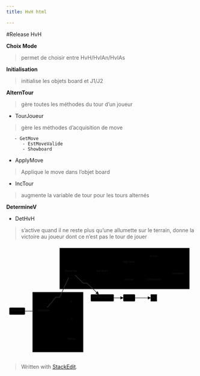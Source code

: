 ```yaml
---
title: HvH html

---
```


<p>#Release HvH</p>
<p><strong>Choix Mode</strong></p>
<blockquote>
<p>permet de choisir entre HvH/HvIAn/HvIAs</p>
</blockquote>
<p><strong>Initialisation</strong></p>
<blockquote>
<p>initialise les objets board et J1/J2</p>
</blockquote>
<p><strong>AlternTour</strong></p>
<blockquote>
<p>gère toutes les méthodes du tour d’un joueur</p>
</blockquote>
<ul>
<li>TourJoueur</li>
</ul>
<blockquote>
<p>gère les méthodes  d’acquisition de move</p>
</blockquote>
<pre><code>	  - GetMove
	  - EstMoveValide
	  - Showboard
</code></pre>
<ul>
<li>ApplyMove</li>
</ul>
<blockquote>
<p>Applique le move dans l’objet board</p>
</blockquote>
<ul>
<li>IncTour</li>
</ul>
<blockquote>
<p>augmente la variable de tour pour les tours alternés</p>
</blockquote>
<p><strong>DetermineV</strong></p>
<ul>
<li>DetHvH</li>
</ul>
<blockquote>
<p>s’active quand il ne reste plus qu’une allumette sur le terrain, donne la victoire au joueur dont ce n’est pas le tour de jouer</p>
</blockquote>
<div class="mermaid"><svg xmlns="http://www.w3.org/2000/svg" id="mermaid-svg-HVl7i4eDuqMBmDIi" height="100%" viewBox="0 0 1257.7333374023438 751.3191413879395" style="max-width:1257.7333374023438px;"><g><g class="output"><g class="clusters"><g class="cluster" id="subGraph1" style="opacity: 1;" transform="translate(786.1250076293945,156.30624198913574)"><rect width="863.2166595458984" height="272.6124839782715" x="-431.6083297729492" y="-136.30624198913574"></rect><g class="label"><g transform="translate(0,0)"><foreignObject width="0" height="0"><div xmlns="http://www.w3.org/1999/xhtml" style="display: inline-block; white-space: nowrap;"></div></foreignObject></g></g><text x="0" y="-122.30624389648438" fill="black" stroke="none" id="mermaid-svg-HVl7i4eDuqMBmDIiText" style="text-anchor: middle;"> tour</text></g><g class="cluster" id="subGraph0" style="opacity: 1;" transform="translate(342.8166732788086,511.96581268310547)"><rect width="337.1666717529297" height="398.70665740966797" x="-168.58333587646484" y="-199.35332870483398"></rect><g class="label"><g transform="translate(0,0)"><foreignObject width="0" height="0"><div xmlns="http://www.w3.org/1999/xhtml" style="display: inline-block; white-space: nowrap;"></div></foreignObject></g></g><text x="0" y="-185.35333251953125" fill="black" stroke="none" id="mermaid-svg-HVl7i4eDuqMBmDIiText" style="text-anchor: middle;"> ini</text></g></g><g class="edgePaths"><g class="edgePath" style="opacity: 1;"><path class="path" d="M124.23333740234375,438.8258171081543L149.23333740234375,438.8258171081543L174.23333740234375,438.8258171081543L199.23333740234375,438.8258171081543" marker-end="url(#arrowhead1392)" style="stroke: #333; stroke-width: 3.5px;fill:none"></path><defs><marker id="arrowhead1392" viewBox="0 0 10 10" refX="9" refY="5" markerUnits="strokeWidth" markerWidth="8" markerHeight="6" orient="auto"><path d="M 0 0 L 10 5 L 0 10 z" class="arrowheadPath" style="stroke-width: 1; stroke-dasharray: 1, 0;"></path></marker></defs></g><g class="edgePath" style="opacity: 1;"><path class="path" d="M271.55360724190257,415.4674873352051L329.5166778564453,346.6658172607422L354.5166778564453,346.6658172607422L422.2289040778216,199.25415420532227" marker-end="url(#arrowhead1393)" style="stroke: #333; stroke-width: 3.5px;fill:none"></path><defs><marker id="arrowhead1393" viewBox="0 0 10 10" refX="9" refY="5" markerUnits="strokeWidth" markerWidth="8" markerHeight="6" orient="auto"><path d="M 0 0 L 10 5 L 0 10 z" class="arrowheadPath" style="stroke-width: 1; stroke-dasharray: 1, 0;"></path></marker></defs></g><g class="edgePath" style="opacity: 1;"><path class="path" d="M283.0862239062588,415.4674873352051L329.5166778564453,380.7191505432129L354.5166778564453,380.7191505432129L400.3516784667966,381.2191505432129" marker-end="url(#arrowhead1394)" style="fill:none"></path><defs><marker id="arrowhead1394" viewBox="0 0 10 10" refX="9" refY="5" markerUnits="strokeWidth" markerWidth="8" markerHeight="6" orient="auto"><path d="M 0 0 L 0 0 L 0 0 z" style="fill: #333"></path></marker></defs></g><g class="edgePath" style="opacity: 1;"><path class="path" d="M283.0862239062588,462.1841468811035L329.5166778564453,496.9324836730957L354.5166778564453,496.9324836730957L400.3516784667969,497.43248367309576" marker-end="url(#arrowhead1395)" style="fill:none"></path><defs><marker id="arrowhead1395" viewBox="0 0 10 10" refX="9" refY="5" markerUnits="strokeWidth" markerWidth="8" markerHeight="6" orient="auto"><path d="M 0 0 L 0 0 L 0 0 z" style="fill: #333"></path></marker></defs></g><g class="edgePath" style="opacity: 1;"><path class="path" d="M261.45276234694194,462.1841468811035L329.5166778564453,628.1791458129883L354.5166778564453,628.1791458129883L385.3183486938475,628.6791458129882" marker-end="url(#arrowhead1396)" style="fill:none"></path><defs><marker id="arrowhead1396" viewBox="0 0 10 10" refX="9" refY="5" markerUnits="strokeWidth" markerWidth="8" markerHeight="6" orient="auto"><path d="M 0 0 L 0 0 L 0 0 z" style="fill: #333"></path></marker></defs></g><g class="edgePath" style="opacity: 1;"><path class="path" d="M456.5890566495648,199.25415420532227L511.40000915527344,253.43331909179688L536.4000091552734,253.43331909179688L613.6561151072461,327.6124839782715" marker-end="url(#arrowhead1397)" style="stroke: #333; stroke-width: 3.5px;fill:none"></path><defs><marker id="arrowhead1397" viewBox="0 0 10 10" refX="9" refY="5" markerUnits="strokeWidth" markerWidth="8" markerHeight="6" orient="auto"><path d="M 0 0 L 10 5 L 0 10 z" class="arrowheadPath" style="stroke-width: 1; stroke-dasharray: 1, 0;"></path></marker></defs></g><g class="edgePath" style="opacity: 1;"><path class="path" d="M714.5666809082031,350.9708137512207L739.5666809082031,350.9708137512207L777.5416793823242,350.9708137512207" marker-end="url(#arrowhead1398)" style="stroke: #333; stroke-width: 3.5px;fill:none"></path><defs><marker id="arrowhead1398" viewBox="0 0 10 10" refX="9" refY="5" markerUnits="strokeWidth" markerWidth="8" markerHeight="6" orient="auto"><path d="M 0 0 L 10 5 L 0 10 z" class="arrowheadPath" style="stroke-width: 1; stroke-dasharray: 1, 0;"></path></marker></defs></g><g class="edgePath" style="opacity: 1;"><path class="path" d="M486.40000915527344,175.89582443237305L511.40000915527344,175.89582443237305L536.4000091552734,175.89582443237305L586.8666763305664,175.89582443237305" marker-end="url(#arrowhead1399)" style="fill:none"></path><defs><marker id="arrowhead1399" viewBox="0 0 10 10" refX="9" refY="5" markerUnits="strokeWidth" markerWidth="8" markerHeight="6" orient="auto"><path d="M 0 0 L 10 5 L 0 10 z" class="arrowheadPath" style="stroke-width: 1; stroke-dasharray: 1, 0;"></path></marker></defs></g><g class="edgePath" style="opacity: 1;"><path class="path" d="M869.0000152587891,117.53749465942383L894.0000152587891,117.53749465942383L945.3083419799805,94.3181188174535" marker-end="url(#arrowhead1400)" style="fill:none"></path><defs><marker id="arrowhead1400" viewBox="0 0 10 10" refX="9" refY="5" markerUnits="strokeWidth" markerWidth="8" markerHeight="6" orient="auto"><path d="M 0 0 L 10 5 L 0 10 z" class="arrowheadPath" style="stroke-width: 1; stroke-dasharray: 1, 0;"></path></marker></defs></g><g class="edgePath" style="opacity: 1;"><path class="path" d="M678.6427859045406,199.25415420532227L739.5666809082031,234.25415420532227L773.9500122070312,234.25415420532227" marker-end="url(#arrowhead1401)" style="fill:none"></path><defs><marker id="arrowhead1401" viewBox="0 0 10 10" refX="9" refY="5" markerUnits="strokeWidth" markerWidth="8" markerHeight="6" orient="auto"><path d="M 0 0 L 0 0 L 0 0 z" style="fill: #333"></path></marker></defs></g><g class="edgePath" style="opacity: 1;"><path class="path" d="M859.6166839599609,234.25415420532227L894.0000152587891,234.25415420532227L919.0000152587891,234.25415420532227" marker-end="url(#arrowhead1402)" style="fill:none"></path><defs><marker id="arrowhead1402" viewBox="0 0 10 10" refX="9" refY="5" markerUnits="strokeWidth" markerWidth="8" markerHeight="6" orient="auto"><path d="M 0 0 L 10 5 L 0 10 z" class="arrowheadPath" style="stroke-width: 1; stroke-dasharray: 1, 0;"></path></marker></defs></g><g class="edgePath" style="opacity: 1;"><path class="path" d="M1042.1500091552734,234.25415420532227L1067.1500091552734,234.25415420532227L1097.5533372244893,218.43331909179688" marker-end="url(#arrowhead1403)" style="fill:none"></path><defs><marker id="arrowhead1403" viewBox="0 0 10 10" refX="9" refY="5" markerUnits="strokeWidth" markerWidth="8" markerHeight="6" orient="auto"><path d="M 0 0 L 10 5 L 0 10 z" class="arrowheadPath" style="stroke-width: 1; stroke-dasharray: 1, 0;"></path></marker></defs></g><g class="edgePath" style="opacity: 1;"><path class="path" d="M1092.1500091552734,182.26411403977443L1067.1500091552734,175.89582443237305L980.5750122070312,175.89582443237305L894.0000152587891,175.89582443237305L816.7833480834961,175.89582443237305L739.5666809082031,175.89582443237305L689.1000137329102,175.89582443237305" marker-end="url(#arrowhead1404)" style="fill:none"></path><defs><marker id="arrowhead1404" viewBox="0 0 10 10" refX="9" refY="5" markerUnits="strokeWidth" markerWidth="8" markerHeight="6" orient="auto"><path d="M 0 0 L 10 5 L 0 10 z" class="arrowheadPath" style="stroke-width: 1; stroke-dasharray: 1, 0;"></path></marker></defs></g><g class="edgePath" style="opacity: 1;"><path class="path" d="M678.6427859045406,152.53749465942383L739.5666809082031,117.53749465942383L764.5666809082031,117.53749465942383" marker-end="url(#arrowhead1405)" style="fill:none"></path><defs><marker id="arrowhead1405" viewBox="0 0 10 10" refX="9" refY="5" markerUnits="strokeWidth" markerWidth="8" markerHeight="6" orient="auto"><path d="M 0 0 L 10 5 L 0 10 z" class="arrowheadPath" style="stroke-width: 1; stroke-dasharray: 1, 0;"></path></marker></defs></g><g class="edgePath" style="opacity: 1;"><path class="path" d="M945.3083419799805,70.54562047899567L894.0000152587891,59.17916488647461L816.7833480834961,59.17916488647461L739.5666809082031,59.17916488647461L637.9833450317383,59.17916488647461L536.4000091552734,59.17916488647461L511.40000915527344,59.17916488647461L448.65675623723047,152.53749465942383" marker-end="url(#arrowhead1406)" style="fill:none"></path><defs><marker id="arrowhead1406" viewBox="0 0 10 10" refX="9" refY="5" markerUnits="strokeWidth" markerWidth="8" markerHeight="6" orient="auto"><path d="M 0 0 L 10 5 L 0 10 z" class="arrowheadPath" style="stroke-width: 1; stroke-dasharray: 1, 0;"></path></marker></defs></g><g class="edgePath" style="opacity: 1;"><path class="path" d="M856.025016784668,350.9708137512207L894.0000152587891,350.9708137512207L959.6833419799805,350.9708137512207" marker-end="url(#arrowhead1407)" style="stroke: #333; stroke-width: 3.5px;fill:none"></path><defs><marker id="arrowhead1407" viewBox="0 0 10 10" refX="9" refY="5" markerUnits="strokeWidth" markerWidth="8" markerHeight="6" orient="auto"><path d="M 0 0 L 10 5 L 0 10 z" class="arrowheadPath" style="stroke-width: 1; stroke-dasharray: 1, 0;"></path></marker></defs></g></g><g class="edgeLabels"><g class="edgeLabel" style="opacity: 1;" transform=""><g transform="translate(0,0)" class="label"><foreignObject width="0" height="0"><div xmlns="http://www.w3.org/1999/xhtml" style="display: inline-block; white-space: nowrap;"><span class="edgeLabel"></span></div></foreignObject></g></g><g class="edgeLabel" style="opacity: 1;" transform=""><g transform="translate(0,0)" class="label"><foreignObject width="0" height="0"><div xmlns="http://www.w3.org/1999/xhtml" style="display: inline-block; white-space: nowrap;"><span class="edgeLabel"></span></div></foreignObject></g></g><g class="edgeLabel" style="opacity: 1;" transform=""><g transform="translate(0,0)" class="label"><foreignObject width="0" height="0"><div xmlns="http://www.w3.org/1999/xhtml" style="display: inline-block; white-space: nowrap;"><span class="edgeLabel"></span></div></foreignObject></g></g><g class="edgeLabel" style="opacity: 1;" transform=""><g transform="translate(0,0)" class="label"><foreignObject width="0" height="0"><div xmlns="http://www.w3.org/1999/xhtml" style="display: inline-block; white-space: nowrap;"><span class="edgeLabel"></span></div></foreignObject></g></g><g class="edgeLabel" style="opacity: 1;" transform=""><g transform="translate(0,0)" class="label"><foreignObject width="0" height="0"><div xmlns="http://www.w3.org/1999/xhtml" style="display: inline-block; white-space: nowrap;"><span class="edgeLabel"></span></div></foreignObject></g></g><g class="edgeLabel" style="opacity: 1;" transform=""><g transform="translate(0,0)" class="label"><foreignObject width="0" height="0"><div xmlns="http://www.w3.org/1999/xhtml" style="display: inline-block; white-space: nowrap;"><span class="edgeLabel"></span></div></foreignObject></g></g><g class="edgeLabel" style="opacity: 1;" transform=""><g transform="translate(0,0)" class="label"><foreignObject width="0" height="0"><div xmlns="http://www.w3.org/1999/xhtml" style="display: inline-block; white-space: nowrap;"><span class="edgeLabel"></span></div></foreignObject></g></g><g class="edgeLabel" style="opacity: 1;" transform=""><g transform="translate(0,0)" class="label"><foreignObject width="0" height="0"><div xmlns="http://www.w3.org/1999/xhtml" style="display: inline-block; white-space: nowrap;"><span class="edgeLabel"></span></div></foreignObject></g></g><g class="edgeLabel" style="opacity: 1;" transform=""><g transform="translate(0,0)" class="label"><foreignObject width="0" height="0"><div xmlns="http://www.w3.org/1999/xhtml" style="display: inline-block; white-space: nowrap;"><span class="edgeLabel"></span></div></foreignObject></g></g><g class="edgeLabel" style="opacity: 1;" transform=""><g transform="translate(0,0)" class="label"><foreignObject width="0" height="0"><div xmlns="http://www.w3.org/1999/xhtml" style="display: inline-block; white-space: nowrap;"><span class="edgeLabel"></span></div></foreignObject></g></g><g class="edgeLabel" style="opacity: 1;" transform=""><g transform="translate(0,0)" class="label"><foreignObject width="0" height="0"><div xmlns="http://www.w3.org/1999/xhtml" style="display: inline-block; white-space: nowrap;"><span class="edgeLabel"></span></div></foreignObject></g></g><g class="edgeLabel" style="opacity: 1;" transform=""><g transform="translate(0,0)" class="label"><foreignObject width="0" height="0"><div xmlns="http://www.w3.org/1999/xhtml" style="display: inline-block; white-space: nowrap;"><span class="edgeLabel"></span></div></foreignObject></g></g><g class="edgeLabel" style="opacity: 1;" transform=""><g transform="translate(0,0)" class="label"><foreignObject width="0" height="0"><div xmlns="http://www.w3.org/1999/xhtml" style="display: inline-block; white-space: nowrap;"><span class="edgeLabel"></span></div></foreignObject></g></g><g class="edgeLabel" style="opacity: 1;" transform=""><g transform="translate(0,0)" class="label"><foreignObject width="0" height="0"><div xmlns="http://www.w3.org/1999/xhtml" style="display: inline-block; white-space: nowrap;"><span class="edgeLabel"></span></div></foreignObject></g></g><g class="edgeLabel" style="opacity: 1;" transform=""><g transform="translate(0,0)" class="label"><foreignObject width="0" height="0"><div xmlns="http://www.w3.org/1999/xhtml" style="display: inline-block; white-space: nowrap;"><span class="edgeLabel"></span></div></foreignObject></g></g><g class="edgeLabel" style="opacity: 1;" transform=""><g transform="translate(0,0)" class="label"><foreignObject width="0" height="0"><div xmlns="http://www.w3.org/1999/xhtml" style="display: inline-block; white-space: nowrap;"><span class="edgeLabel"></span></div></foreignObject></g></g></g><g class="nodes"><g class="node" style="opacity: 1;" id="F" transform="translate(432.9583435058594,175.89582443237305)"><rect rx="5" ry="5" x="-53.44166564941406" y="-23.35832977294922" width="106.88333129882812" height="46.71665954589844"></rect><g class="label" transform="translate(0,0)"><g transform="translate(-43.44166564941406,-13.358329772949219)"><foreignObject width="86.88333129882812" height="26.716659545898438"><div xmlns="http://www.w3.org/1999/xhtml" style="display: inline-block; white-space: nowrap;">Alterne Tour</div></foreignObject></g></g></g><g class="node" style="opacity: 1;" id="H" transform="translate(637.9833450317383,175.89582443237305)"><rect rx="0" ry="0" x="-51.116668701171875" y="-23.35832977294922" width="102.23333740234375" height="46.71665954589844"></rect><g class="label" transform="translate(0,0)"><g transform="translate(-41.116668701171875,-13.358329772949219)"><foreignObject width="82.23333740234375" height="26.716659545898438"><div xmlns="http://www.w3.org/1999/xhtml" style="display: inline-block; white-space: nowrap;">Tour Joueur</div></foreignObject></g></g></g><g class="node" style="opacity: 1;" id="J" transform="translate(816.7833480834961,117.53749465942383)"><rect rx="0" ry="0" x="-52.21666717529297" y="-23.35832977294922" width="104.43333435058594" height="46.71665954589844"></rect><g class="label" transform="translate(0,0)"><g transform="translate(-42.21666717529297,-13.358329772949219)"><foreignObject width="84.43333435058594" height="26.716659545898438"><div xmlns="http://www.w3.org/1999/xhtml" style="display: inline-block; white-space: nowrap;">Apply Move</div></foreignObject></g></g></g><g class="node" style="opacity: 1;" id="K" transform="translate(980.5750122070312,78.35832977294922)"><rect rx="0" ry="0" x="-35.26667022705078" y="-23.35832977294922" width="70.53334045410156" height="46.71665954589844"></rect><g class="label" transform="translate(0,0)"><g transform="translate(-25.26667022705078,-13.358329772949219)"><foreignObject width="50.53334045410156" height="26.716659545898438"><div xmlns="http://www.w3.org/1999/xhtml" style="display: inline-block; white-space: nowrap;">IncTour</div></foreignObject></g></g></g><g class="node" style="opacity: 1;" id="L" transform="translate(816.7833480834961,234.25415420532227)"><rect rx="0" ry="0" x="-42.833335876464844" y="-23.35832977294922" width="85.66667175292969" height="46.71665954589844"></rect><g class="label" transform="translate(0,0)"><g transform="translate(-32.833335876464844,-13.358329772949219)"><foreignObject width="65.66667175292969" height="26.716659545898438"><div xmlns="http://www.w3.org/1999/xhtml" style="display: inline-block; white-space: nowrap;">GetMove</div></foreignObject></g></g></g><g class="node" style="opacity: 1;" id="M" transform="translate(980.5750122070312,234.25415420532227)"><rect rx="0" ry="0" x="-61.57499694824219" y="-23.35832977294922" width="123.14999389648438" height="46.71665954589844"></rect><g class="label" transform="translate(0,0)"><g transform="translate(-51.57499694824219,-13.358329772949219)"><foreignObject width="103.14999389648438" height="26.716659545898438"><div xmlns="http://www.w3.org/1999/xhtml" style="display: inline-block; white-space: nowrap;">EstMoveValide</div></foreignObject></g></g></g><g class="node" style="opacity: 1;" id="N" transform="translate(1142.4416732788086,195.07498931884766)"><rect rx="0" ry="0" x="-50.291664123535156" y="-23.35832977294922" width="100.58332824707031" height="46.71665954589844"></rect><g class="label" transform="translate(0,0)"><g transform="translate(-40.291664123535156,-13.358329772949219)"><foreignObject width="80.58332824707031" height="26.716659545898438"><div xmlns="http://www.w3.org/1999/xhtml" style="display: inline-block; white-space: nowrap;">ShowBoard</div></foreignObject></g></g></g><g class="node" style="opacity: 1;" id="B" transform="translate(251.87500762939453,438.8258171081543)"><rect rx="5" ry="5" x="-52.64167022705078" y="-23.35832977294922" width="105.28334045410156" height="46.71665954589844"></rect><g class="label" transform="translate(0,0)"><g transform="translate(-42.64167022705078,-13.358329772949219)"><foreignObject width="85.28334045410156" height="26.716659545898438"><div xmlns="http://www.w3.org/1999/xhtml" style="display: inline-block; white-space: nowrap;">Initialisation</div></foreignObject></g></g></g><g class="node" style="opacity: 1;" id="C" transform="translate(432.9583435058594,380.7191505432129)"><polygon points="33.1066650390625,0 66.213330078125,-33.1066650390625 33.1066650390625,-66.213330078125 0,-33.1066650390625" rx="5" ry="5" transform="translate(-33.1066650390625,33.1066650390625)"></polygon><g class="label" transform="translate(0,0)"><g transform="translate(-8.025001525878906,-13.358329772949219)"><foreignObject width="16.050003051757812" height="26.716659545898438"><div xmlns="http://www.w3.org/1999/xhtml" style="display: inline-block; white-space: nowrap;">J1</div></foreignObject></g></g></g><g class="node" style="opacity: 1;" id="D" transform="translate(432.9583435058594,496.9324836730957)"><polygon points="33.1066650390625,0 66.213330078125,-33.1066650390625 33.1066650390625,-66.213330078125 0,-33.1066650390625" rx="5" ry="5" transform="translate(-33.1066650390625,33.1066650390625)"></polygon><g class="label" transform="translate(0,0)"><g transform="translate(-8.025001525878906,-13.358329772949219)"><foreignObject width="16.050003051757812" height="26.716659545898438"><div xmlns="http://www.w3.org/1999/xhtml" style="display: inline-block; white-space: nowrap;">J2</div></foreignObject></g></g></g><g class="node" style="opacity: 1;" id="E" transform="translate(432.9583435058594,628.1791458129883)"><polygon points="48.13999633789063,0 96.27999267578126,-48.13999633789063 48.13999633789063,-96.27999267578126 0,-48.13999633789063" rx="5" ry="5" transform="translate(-48.13999633789063,48.13999633789063)"></polygon><g class="label" transform="translate(0,0)"><g transform="translate(-26.816665649414062,-13.358329772949219)"><foreignObject width="53.633331298828125" height="26.716659545898438"><div xmlns="http://www.w3.org/1999/xhtml" style="display: inline-block; white-space: nowrap;">Tableau</div></foreignObject></g></g></g><g class="node" style="opacity: 1;" id="A" transform="translate(72.11666870117188,438.8258171081543)"><rect rx="5" ry="5" x="-52.116668701171875" y="-23.35832977294922" width="104.23333740234375" height="46.71665954589844"></rect><g class="label" transform="translate(0,0)"><g transform="translate(-42.116668701171875,-13.358329772949219)"><foreignObject width="84.23333740234375" height="26.716659545898438"><div xmlns="http://www.w3.org/1999/xhtml" style="display: inline-block; white-space: nowrap;">Choix mode</div></foreignObject></g></g></g><g class="node" style="opacity: 1;" id="G" transform="translate(637.9833450317383,350.9708137512207)"><rect rx="5" ry="5" x="-76.58333587646484" y="-23.35832977294922" width="153.1666717529297" height="46.71665954589844"></rect><g class="label" transform="translate(0,0)"><g transform="translate(-66.58333587646484,-13.358329772949219)"><foreignObject width="133.1666717529297" height="26.716659545898438"><div xmlns="http://www.w3.org/1999/xhtml" style="display: inline-block; white-space: nowrap;">Détermine Victoire</div></foreignObject></g></g></g><g class="node" style="opacity: 1;" id="I" transform="translate(816.7833480834961,350.9708137512207)"><rect rx="5" ry="5" x="-39.241668701171875" y="-23.35832977294922" width="78.48333740234375" height="46.71665954589844"></rect><g class="label" transform="translate(0,0)"><g transform="translate(-29.241668701171875,-13.358329772949219)"><foreignObject width="58.48333740234375" height="26.716659545898438"><div xmlns="http://www.w3.org/1999/xhtml" style="display: inline-block; white-space: nowrap;">DetHvH</div></foreignObject></g></g></g><g class="node" style="opacity: 1;" id="Fin" transform="translate(980.5750122070312,350.9708137512207)"><rect rx="0" ry="0" x="-20.89167022705078" y="-23.35832977294922" width="41.78334045410156" height="46.71665954589844"></rect><g class="label" transform="translate(0,0)"><g transform="translate(-10.891670227050781,-13.358329772949219)"><foreignObject width="21.783340454101562" height="26.716659545898438"><div xmlns="http://www.w3.org/1999/xhtml" style="display: inline-block; white-space: nowrap;">Fin</div></foreignObject></g></g></g></g></g></g></svg></div>
<blockquote>
<p>Written with <a href="https://stackedit.io/">StackEdit</a>.</p>
</blockquote>

